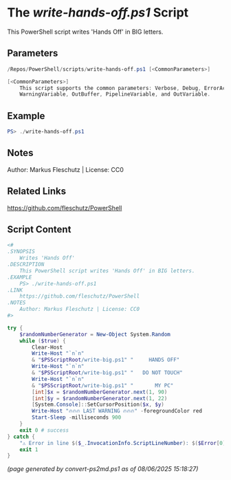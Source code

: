 The *write-hands-off.ps1* Script
===========================

This PowerShell script writes 'Hands Off' in BIG letters.

Parameters
----------
```powershell
/Repos/PowerShell/scripts/write-hands-off.ps1 [<CommonParameters>]

[<CommonParameters>]
    This script supports the common parameters: Verbose, Debug, ErrorAction, ErrorVariable, WarningAction, 
    WarningVariable, OutBuffer, PipelineVariable, and OutVariable.
```

Example
-------
```powershell
PS> ./write-hands-off.ps1

```

Notes
-----
Author: Markus Fleschutz | License: CC0

Related Links
-------------
https://github.com/fleschutz/PowerShell

Script Content
--------------
```powershell
<#
.SYNOPSIS
	Writes 'Hands Off'
.DESCRIPTION
	This PowerShell script writes 'Hands Off' in BIG letters.
.EXAMPLE
	PS> ./write-hands-off.ps1
.LINK
	https://github.com/fleschutz/PowerShell
.NOTES
	Author: Markus Fleschutz | License: CC0
#>

try {
	$randomNumberGenerator = New-Object System.Random
	while ($true) {
		Clear-Host
		Write-Host "`n`n"
		& "$PSScriptRoot/write-big.ps1" "     HANDS OFF"
		Write-Host "`n`n"
		& "$PSScriptRoot/write-big.ps1" "   DO NOT TOUCH"
		Write-Host "`n`n"
		& "$PSScriptRoot/write-big.ps1" "       MY PC"
		[int]$x = $randomNumberGenerator.next(1, 90)
		[int]$y = $randomNumberGenerator.next(1, 22)
		[System.Console]::SetCursorPosition($x, $y)
		Write-Host "🔥🔥🔥 LAST WARNING 🔥🔥🔥" -foregroundColor red
		Start-Sleep -milliseconds 900
	}
	exit 0 # success
} catch {
	"⚠️ Error in line $($_.InvocationInfo.ScriptLineNumber): $($Error[0])"
	exit 1
}
```

*(page generated by convert-ps2md.ps1 as of 08/06/2025 15:18:27)*
